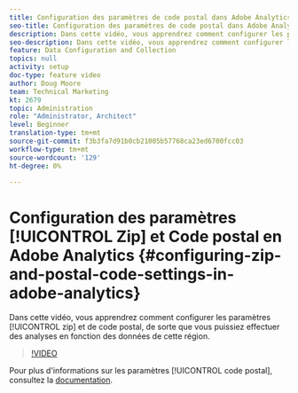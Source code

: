 ```yaml
---
title: Configuration des paramètres de code postal dans Adobe Analytics
seo-title: Configuration des paramètres de code postal dans Adobe Analytics
description: Dans cette vidéo, vous apprendrez comment configurer les paramètres de code postal afin de pouvoir effectuer des analyses en fonction des données de cette région.
seo-description: Dans cette vidéo, vous apprendrez comment configurer les paramètres de code postal afin de pouvoir effectuer des analyses en fonction des données de cette région.
feature: Data Configuration and Collection
topics: null
activity: setup
doc-type: feature video
author: Doug Moore
team: Technical Marketing
kt: 2679
topic: Administration
role: "Administrator, Architect"
level: Beginner
translation-type: tm+mt
source-git-commit: f3b3fa7d91b0cb21005b57768ca23ed6700fcc03
workflow-type: tm+mt
source-wordcount: '129'
ht-degree: 0%

---
```



# Configuration des paramètres [!UICONTROL Zip] et Code postal en Adobe Analytics {#configuring-zip-and-postal-code-settings-in-adobe-analytics}

Dans cette vidéo, vous apprendrez comment configurer les paramètres [!UICONTROL zip] et de code postal, de sorte que vous puissiez effectuer des analyses en fonction des données de cette région.

>[!VIDEO](https://video.tv.adobe.com/v/27051/?quality=12)

Pour plus d&#39;informations sur les paramètres [!UICONTROL code postal], consultez la [documentation](https://marketing.adobe.com/resources/help/en_US/reference/reports_zip.html).
